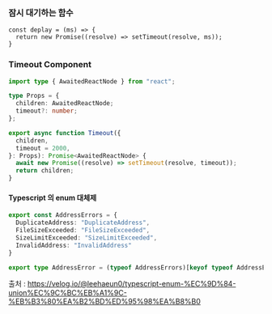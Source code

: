 
### 잠시 대기하는 함수

```
const deplay = (ms) => {
  return new Promise((resolve) => setTimeout(resolve, ms));
}
```


### Timeout Component

```typescript
import type { AwaitedReactNode } from "react";

type Props = {
  children: AwaitedReactNode;
  timeout?: number;
};

export async function Timeout({
  children,
  timeout = 2000,
}: Props): Promise<AwaitedReactNode> {
  await new Promise((resolve) => setTimeout(resolve, timeout));
  return children;
}
```


#### Typescript 의 enum 대체제



```typescript
export const AddressErrors = {
  DuplicateAddress: "DuplicateAddress",
  FileSizeExceeded: "FileSizeExceeded",
  SizeLimitExceeded: "SizeLimitExceeded",
  InvalidAddress: "InvalidAddress"
}

export type AddressError = (typeof AddressErrors)[keyof typeof AddressErrors];
```

출처 : https://velog.io/@leehaeun0/typescript-enum-%EC%9D%84-union%EC%9C%BC%EB%A1%9C-%EB%B3%80%EA%B2%BD%ED%95%98%EA%B8%B0